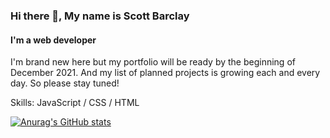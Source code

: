 ### Hi there 👋, My name is Scott Barclay
#### I'm a web developer

I'm brand new here but my portfolio will be ready by the beginning of December 2021. And my list of planned projects is growing each and every day. So please stay tuned! 

Skills: JavaScript / CSS / HTML







[![Anurag's GitHub stats](https://github-readme-stats.vercel.app/api?username=sbrcly)](https://github.com/anuraghazra/github-readme-stats)


